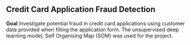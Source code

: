 ## Credit Card Application Fraud Detection

**Goal**
Investigate potential fraud in credit card applications using customer data provided when filling the application form. The unsupervised deep learning model, Self Organising Map (SOM) was used for the project.